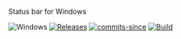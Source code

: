 <!-- ![Icon](RadAppBar.ico) RadAppBar -->
<!-- # <img src="res/RadAppBar.ico" width=32/> RadAppBar -->

Status bar for Windows

![Windows](https://img.shields.io/badge/platform-Windows-blue.svg)
[![Releases](https://img.shields.io/github/release/RadAd/RadAppBar.svg)](releases/latest)
[![commits-since](https://img.shields.io/github/commits-since/RadAd/RadAppBar/latest.svg)](commits/master)
[![Build](https://img.shields.io/appveyor/ci/RadAd/RadAppBar.svg)](https://ci.appveyor.com/project/RadAd/RadAppBar)
